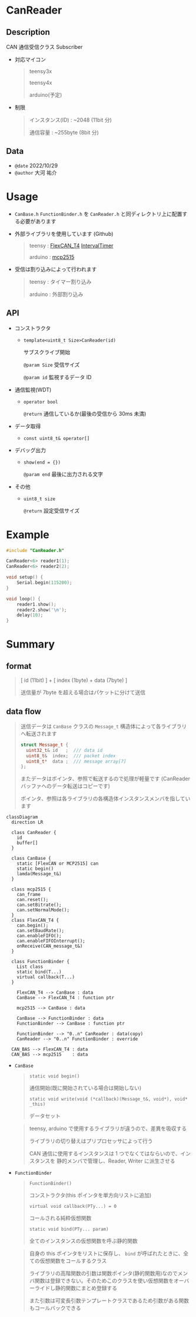 # CanReader

## Description

CAN 通信受信クラス Subscriber

-   対応マイコン

    > teensy3x
    >
    > teensy4x
    >
    > arduino(予定)

-   制限

    > インスタンス(ID) : ~2048 (11bit 分)
    >
    > 通信容量 : ~255byte (8bit 分)

## Data

-   `@date` 2022/10/29
-   `@author` 大河 祐介

# Usage

-   `CanBase.h` `FunctionBinder.h` を `CanReader.h` と同ディレクトリ上に配置する必要があります

-   外部ライブラリを使用しています (Github)

    > teensy : [FlexCAN_T4](https://github.com/tonton81/FlexCAN_T4) [IntervalTimer](https://github.com/loglow/IntervalTimer)
    >
    > arduino : [mcp2515](https://github.com/autowp/arduino-mcp2515)

-   受信は割り込みによって行われます

    > teensy : タイマー割り込み
    >
    > arduino : 外部割り込み

## API

-   コンストラクタ

    -   `template<uint8_t Size>CanReader(id)`

        サブスクライブ開始

        `@param Size` 受信サイズ

        `@param id` 監視するデータ ID

-   通信監視(WDT)

    -   `operator bool`

        `@return` 通信しているか(最後の受信から 30ms 未満)

-   データ取得

    -   `const uint8_t& operator[]`

-   デバッグ出力

    -   `show(end = {})`

        `@param end` 最後に出力される文字

-   その他

    -   `uint8_t size`

        `@return` 設定受信サイズ

# Example

```cpp
#include "CanReader.h"

CanReader<6> reader1(1);
CanReader<6> reader2(2);

void setup() {
	Serial.begin(115200);
}

void loop() {
	reader1.show();
	reader2.show('\n');
	delay(10);
}
```

# Summary

## format

> [ id (11bit) ] + [ index (1byte) + data (7byte) ]
>
> 送信量が 7byte を超える場合はパケットに分けて送信

## data flow

> 送信データは `CanBase` クラスの `Message_t` 構造体によって各ライブラリへ転送されます
>
> ```cpp
> struct Message_t {
>   uint32_t& id   ;  /// data id
>   uint8_t&  index;  /// packet index
>   uint8_t*  data ;  /// message array[7]
> };
> ```
>
> またデータはポインタ、参照で転送するので処理が軽量です (CanReader バッファへのデータ転送はコピーです)
>
> ポインタ、参照は各ライブラリの各構造体インスタンスメンバを指しています

```mermaid
classDiagram
  direction LR

  class CanReader {
    id
    buffer[]
  }

  class CanBase {
    static [FlexCAN or MCP2515] can
    static begin()
    lamda(Message_t&)
  }

  class mcp2515 {
    can_frame
    can.reset();
    can.setBitrate();
    can.setNormalMode();
  }
  class FlexCAN_T4 {
    can.begin();
    can.setBaudRate();
    can.enableFIFO();
    can.enableFIFOInterrupt();
    onReceive(CAN_message_t&)
  }

  class FunctionBinder {
    List class
    static bind(T...)
    virtual callback(T...)
  }

	FlexCAN_T4 --> CanBase : data
	CanBase --> FlexCAN_T4 : function ptr

	mcp2515 --> CanBase : data

	CanBase --> FunctionBinder : data
	FunctionBinder --> CanBase : function ptr

	FunctionBinder --> "0..n" CanReader : data(copy)
	CanReader --> "0..n" FunctionBinder : override

  CAN_BAS --> FlexCAN_T4 : data
  CAN_BAS --> mcp2515    : data
```

-   `CanBase`

    > `static void begin()`
    >
    > 通信開始(既に開始されている場合は開始しない)
    >
    > `static void write(void (*callback)(Message_t&, void*), void* _this)`
    >
    > データセット

    > teensy, arduino で使用するライブラリが違うので、差異を吸収する
    >
    > ライブラリの切り替えはプリプロセッサによって行う
    >
    > CAN 通信に使用するインスタンスは 1 つでなくてはならいので、インスタンスを 静的メンバで管理し、Reader, Writer に派生させる

-   `FunctionBinder`

    > `FunctionBinder()`
    >
    > コンストラクタ(this ポインタを単方向リストに追加)
    >
    > `virtual void callback(PTy...) = 0`
    >
    > コールされる純粋仮想関数
    >
    > `static void bind(PTy... param)`
    >
    > 全てのインスタンスの仮想関数を呼ぶ静的関数

    > 自身の this ポインタをリストに保存し、 `bind` が呼ばれたときに、全ての仮想関数をコールするクラス
    >
    > ライブラリの高階関数の引数は関数ポインタ(静的関数用)なのでメンバ関数は登録できない。そのためこのクラスを使い仮想関数をオーバーライドし静的関数にまとめ登録する
    >
    > また引数は可変長引数テンプレートクラスであるため引数がある関数もコールバックできる
